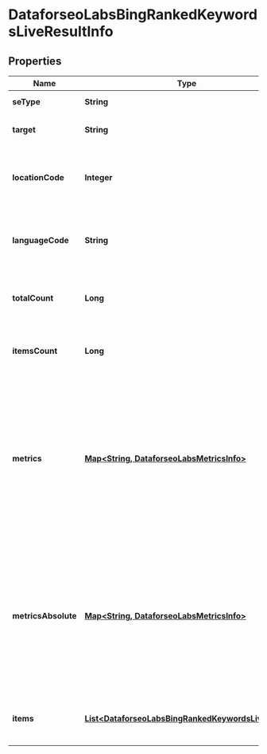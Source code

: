 

# DataforseoLabsBingRankedKeywordsLiveResultInfo


## Properties

| Name | Type | Description | Notes |
|------------ | ------------- | ------------- | -------------|
|**seType** | **String** | search engine type |  [optional] |
|**target** | **String** | target domain in a POST array |  [optional] |
|**locationCode** | **Integer** | location code in a POST array if there is no data, then the value is null |  [optional] |
|**languageCode** | **String** | language code in a POST array if there is no data, then the value is null |  [optional] |
|**totalCount** | **Long** | total number of results in our database relevant to your request |  [optional] |
|**itemsCount** | **Long** | the number of results returned in the items array |  [optional] |
|**metrics** | [**Map&lt;String, DataforseoLabsMetricsInfo&gt;**](DataforseoLabsMetricsInfo.md) | ranking data relevant to the specified domain ranking data is provided by the rank_group parameters that show the result’s rank considering only equivalent SERP elements |  [optional] |
|**metricsAbsolute** | [**Map&lt;String, DataforseoLabsMetricsInfo&gt;**](DataforseoLabsMetricsInfo.md) | ranking data relevant to the specified domain ranking data is provided by the rank_absolute parameters that indicate the result’s position among all SERP elements |  [optional] |
|**items** | [**List&lt;DataforseoLabsBingRankedKeywordsLiveItem&gt;**](DataforseoLabsBingRankedKeywordsLiveItem.md) | contains ranked keywords and related data |  [optional] |



